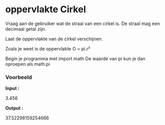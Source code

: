 # oppervlakte Cirkel

Vraag aan de gebruiker wat de straal van een cirkel is. De straal mag een decimaal getal zijn.

Laat de oppervlakte van de cirkel verschijnen.

Zoals je weet is de oppervlakte O = pi.r²

Begin je programma met import math
De waarde van pi kun je dan oproepen als math.pi

### Voorbeeld
**Input :**

   3.456

**Output :**

   37.52298159254666
   
